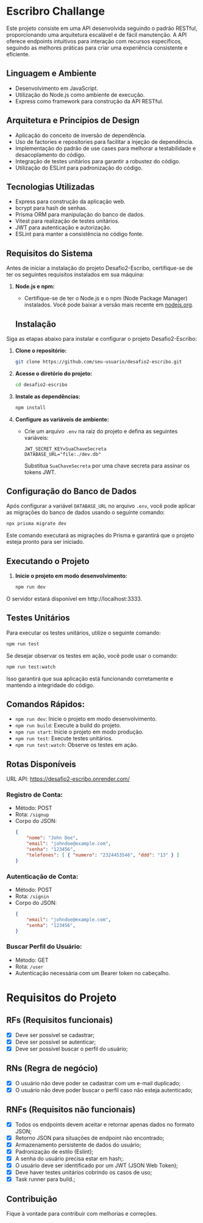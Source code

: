 # Escribro Challange
Este projeto consiste em uma API desenvolvida seguindo o padrão RESTful, proporcionando uma arquitetura escalável e de fácil manutenção. A API oferece endpoints intuitivos para interação com recursos específicos, seguindo as melhores práticas para criar uma experiência consistente e eficiente.

## Linguagem e Ambiente
- Desenvolvimento em JavaScript.
- Utilização do Node.js como ambiente de execução.
- Express como framework para construção da API RESTful.

## Arquitetura e Princípios de Design
- Aplicação do conceito de inversão de dependência.
- Uso de factories e repositories para facilitar a injeção de dependência.
- Implementação do padrão de use cases para melhorar a testabilidade e desacoplamento do código.
- Integração de testes unitários para garantir a robustez do código.
- Utilização do ESLint para padronização do código.

## Tecnologias Utilizadas
- Express para construção da aplicação web.
- bcrypt para hash de senhas.
- Prisma ORM para manipulação do banco de dados.
- Vitest para realização de testes unitários.
- JWT para autenticação e autorização.
- ESLint para manter a consistência no código fonte.

## Requisitos do Sistema

Antes de iniciar a instalação do projeto Desafio2-Escribo, certifique-se de ter os seguintes requisitos instalados em sua máquina:

1. **Node.js e npm:**
   - Certifique-se de ter o Node.js e o npm (Node Package Manager) instalados. Você pode baixar a versão mais recente em [nodejs.org](https://nodejs.org/).

   ## Instalação

Siga as etapas abaixo para instalar e configurar o projeto Desafio2-Escribo:

1. **Clone o repositório:**

   ```bash
   git clone https://github.com/seu-usuario/desafio2-escribo.git

2. **Acesse o diretório do projeto:**

   ```bash
   cd desafio2-escribo

3. **Instale as dependências:**

   ```bash
   npm install


4. **Configure as variáveis de ambiente:**

   - Crie um arquivo `.env` na raiz do projeto e defina as seguintes variáveis:

     ```env
     JWT_SECRET_KEY=SuaChaveSecreta
     DATABASE_URL="file:./dev.db"
     ```

     Substitua `SuaChaveSecreta` por uma chave secreta para assinar os tokens JWT.

## Configuração do Banco de Dados

Após configurar a variável `DATABASE_URL` no arquivo `.env`, você pode aplicar as migrações do banco de dados usando o seguinte comando:

```bash
npx prisma migrate dev
```

Este comando executará as migrações do Prisma e garantirá que o projeto esteja pronto para ser iniciado.


## Executando o Projeto

1. **Inicie o projeto em modo desenvolvimento:**

   ```bash
   npm run dev
   ```

O servidor estará disponível em http://localhost:3333.

## Testes Unitários

Para executar os testes unitários, utilize o seguinte comando:

```bash
npm run test
```

Se desejar observar os testes em ação, você pode usar o comando:

```bash
npm run test:watch
```

Isso garantirá que sua aplicação está funcionando corretamente e mantendo a integridade do código.

## Comandos Rápidos:
- `npm run dev`: Inicie o projeto em modo desenvolvimento.
- `npm run build`: Execute a build do projeto.
- `npm run start`: Inicie o projeto em modo produção.
- `npm run test`: Execute testes unitários.
- `npm run test:watch`: Observe os testes em ação.

## Rotas Disponíveis
URL API: https://desafio2-escribo.onrender.com/

### Registro de Conta:
- Método: POST
- Rota: `/signup`
- Corpo do JSON:
  ```json
  {
      "nome": "John Doe",
      "email": "johndoe@example.com",
      "senha": "123456",
      "telefones": [ { "numero": "2324453546", "ddd": "13" } ]
  }

### Autenticação de Conta:
- Método: POST
- Rota: `/signin`
- Corpo do JSON:
  ```json
  {
      "email": "johndoe@example.com",
      "senha": "123456",
  }

### Buscar Perfil do Usuário:
- Método: GET
- Rota: `/user`
- Autenticação necessária com um Bearer token no cabeçalho.


# Requisitos do Projeto

## RFs (Requisitos funcionais)

- [X] Deve ser possível se cadastrar;
- [X] Deve ser possível se autenticar;
- [X] Deve ser possível buscar o perfil do usuário;

## RNs (Regra de negócio)
- [X] O usuário não deve poder se cadastrar com um e-mail duplicado;
- [X] O usuário não deve poder buscar o perfil caso não esteja autenticado;

## RNFs (Requisitos não funcionais)
- [X] Todos os endpoints devem aceitar e retornar apenas dados no formato JSON;
- [X] Retorno JSON para situações de endpoint não encontrado;
- [X] Armazenamento persistente de dados do usuário;
- [X] Padronização de estilo (Eslint);
- [X] A senha do usuário precisa estar em hash;.
- [X] O usuário deve ser identificado por um JWT (JSON Web Token);
- [X] Deve haver testes unitários cobrindo os casos de uso;
- [X] Task runner para build.;

## Contribuição

Fique à vontade para contribuir com melhorias e correções. 